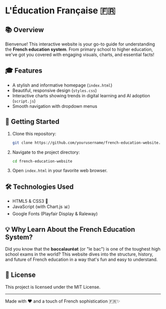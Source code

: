 # L'Éducation Française 🇫🇷

## 📚 Overview
Bienvenue! This interactive website is your go-to guide for understanding the **French education system**. From primary school to higher education, we've got you covered with engaging visuals, charts, and essential facts!

## 🎓 Features
- A stylish and informative homepage (`index.html`)
- Beautiful, responsive design (`styles.css`)
- Interactive charts showing trends in digital learning and AI adoption (`script.js`)
- Smooth navigation with dropdown menus

## 🚀 Getting Started
1. Clone this repository:
   ```bash
   git clone https://github.com/yourusername/french-education-website.git
   ```
2. Navigate to the project directory:
   ```bash
   cd french-education-website
   ```
3. Open `index.html` in your favorite web browser.

## 🛠️ Technologies Used
- HTML5 & CSS3 🎨
- JavaScript (with Chart.js 📊)
- Google Fonts (Playfair Display & Raleway)

## 💡 Why Learn About the French Education System?
Did you know that the **baccalauréat** (or "le bac") is one of the toughest high school exams in the world? This website dives into the structure, history, and future of French education in a way that's fun and easy to understand.

## 📜 License
This project is licensed under the MIT License.

---
Made with ❤️ and a touch of French sophistication 🇫🇷✨

